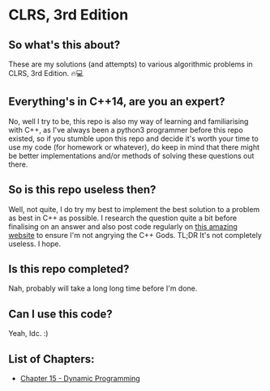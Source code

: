 # CLRS, 3rd Edition

## So what's this about?
These are my solutions (and attempts) to various algorithmic problems in CLRS, 3rd Edition. 🔥💻

## Everything's in C++14, are you an expert?
No, well I try to be, this repo is also my way of learning and familiarising with C++, as I've always been a python3 programmer before this repo existed, so if you stumble upon this repo and decide it's worth your time to use my code (for homework or whatever), do keep in mind that there might be better implementations and/or methods of solving these questions out there.

## So is this repo useless then?
Well, not quite, I do try my best to implement the best solution to a problem as best in C++ as possible. I research the question quite a bit before finalising on an answer and also post code regularly on [this amazing website](codereview.stackexchange.com) to ensure I'm not angrying the C++ Gods.
TL;DR
It's not completely useless.
I hope.

## Is this repo completed?
Nah, probably will take a long long time before I'm done.

## Can I use this code?
Yeah, Idc. :)

## List of Chapters:

- [Chapter 15 - Dynamic Programming](https://github.com/pranjalverma/CLRS/tree/master/15.%20Dynamic%20Programming)
